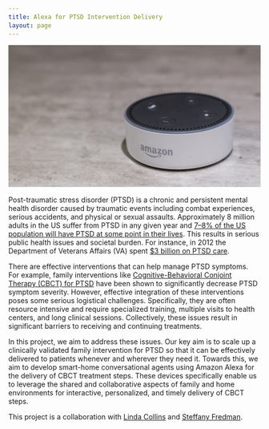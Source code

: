 ```yaml
---
title: Alexa for PTSD Intervention Delivery
layout: page
---
```


<div class="row">
    <div class="col-md-12">
        <div class="col-xs-offset-1 col-md-10">
            <img src="/files/images/projects/ca-alexa-ptsd.jpg"/>
        </div>
    </div>
</div>


Post-traumatic stress disorder (PTSD) is a chronic and persistent mental
health disorder caused by traumatic events including combat experiences, serious
accidents, and physical or sexual assaults. Approximately 8 million adults in the
US suffer from PTSD in any given year and
[7–8% of the US population will have PTSD at some point in their lives][how-common].
This results in serious public health issues and societal burden.
For instance, in 2012 the Department of Veterans Affairs (VA)
spent [$3 billion on PTSD care][national-academy].

There are effective interventions that can help manage PTSD symptoms. For example,
family interventions like
[Cognitive-Behavioral Conjoint Therapy (CBCT) for PTSD](https://jamanetwork.com/journals/jama/fullarticle/1346190)
have been shown to significantly decrease PTSD symptom severity.
However, effective integration of these interventions poses some serious logistical
challenges. Specifically, they are often resource intensive and require specialized
training, multiple visits to health centers, and long clinical sessions. Collectively,
these issues result in significant barriers to receiving and continuing treatments.

In this project, we aim to address these issues. Our key aim is to scale up a
clinically validated family intervention for PTSD so that it can be effectively
delivered to patients whenever and wherever they need it. Towards this, we aim to
develop smart-home conversational agents using Amazon Alexa for the delivery of
CBCT treatment steps. These devices specifically enable
us to leverage the shared and collaborative aspects of family and home
environments for interactive, personalized, and timely delivery of CBCT steps.

This project is a collaboration with
[Linda Collins](https://www.methodology.psu.edu/people/lcollins)
and [Steffany Fredman](http://hhd.psu.edu/hdfs/directory/Bio.aspx?id=Fredman).



[how-common]: https://www.ptsd.va.gov/public/PTSD-overview/basics/how-common-is-ptsd.asp
[national-academy]: http://www.nationalacademies.org/hmd/Reports/2014/Treatment-for-Posttraumatic-Stress-Disorder-in-Military-and-Veteran-Populations-Final-Assessment.aspx
